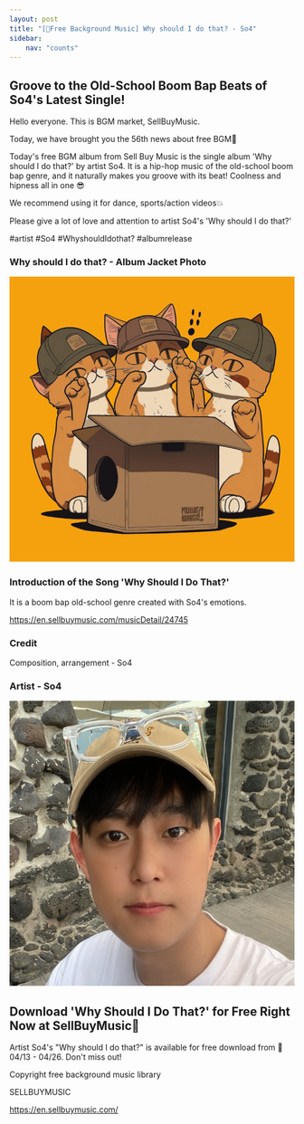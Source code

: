 ```yaml
---
layout: post
title: "[🎵Free Background Music] Why should I do that? - So4"
sidebar:
    nav: "counts"
---
```

<h2>Groove to the Old-School Boom Bap Beats of So4's Latest Single!</h2>
<p>Hello everyone. This is BGM market, SellBuyMusic.</p>
<p>Today, we have brought you the 56th news about free BGM🙌</p>
<p>Today's free BGM album from Sell Buy Music is the single album 'Why should I do that?' by artist So4. It is a hip-hop music of the old-school boom bap genre, and it naturally makes you groove with its beat! Coolness and hipness all in one 😎</p>
<p>We recommend using it for dance, sports/action videos💥</p>
<p>Please give a lot of love and attention to artist So4's 'Why should I do that?'</p>
<p>#artist #So4 #WhyshouldIdothat? #albumrelease</p>
<h3>Why should I do that? - Album Jacket Photo</h3>

<p><img src="../images/2023-04-25-FreeSo4/%EB%AC%B4%EB%A3%8C_%ED%94%84%EB%A1%9C%EB%AA%A8%EC%85%98_so4.jpg" alt="copyright_1 video editting" style="zoom:100%;" /></p>

<h3>Introduction of the Song 'Why Should I Do That?'</h3>
<p>It is a boom bap old-school genre created with So4's emotions.</p>
<a href="https://en.sellbuymusic.com/musicDetail/24745">https://en.sellbuymusic.com/musicDetail/24745</a>

<h3>Credit</h3>
<p>Composition, arrangement - So4</p>
<h3>Artist - So4</h3>

<p><img src="../images/2023-04-25-FreeSo4/so4_%EC%95%84%ED%8B%B0%EC%8A%A4%ED%8A%B8_%EC%9D%B4%EB%AF%B8%EC%A7%80.png" alt="copyright_1 video editting" style="zoom:100%;" /></p>

<h2>Download 'Why Should I Do That?' for Free Right Now at SellBuyMusic🤎</h2>
<p>Artist So4's "Why should I do that?" is available for free download from 📁 04/13 - 04/26. Don't miss out!</p>
<p>Copyright free background music library</p>
<p>SELLBUYMUSIC</p>
<a href="https://en.sellbuymusic.com/">https://en.sellbuymusic.com/</a>
